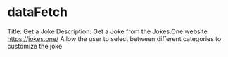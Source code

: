# dataFetch
Title: Get a Joke
Description: Get a Joke from the Jokes.One website https://jokes.one/
Allow the user to select between different categories to customize the joke
